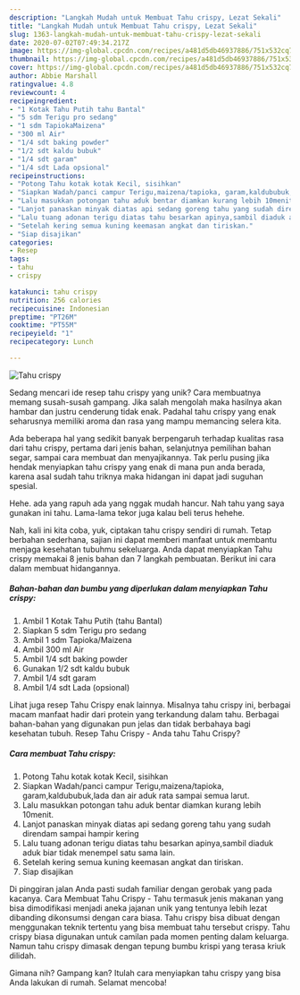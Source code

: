 ```yaml
---
description: "Langkah Mudah untuk Membuat Tahu crispy, Lezat Sekali"
title: "Langkah Mudah untuk Membuat Tahu crispy, Lezat Sekali"
slug: 1363-langkah-mudah-untuk-membuat-tahu-crispy-lezat-sekali
date: 2020-07-02T07:49:34.217Z
image: https://img-global.cpcdn.com/recipes/a481d5db46937886/751x532cq70/tahu-crispy-foto-resep-utama.jpg
thumbnail: https://img-global.cpcdn.com/recipes/a481d5db46937886/751x532cq70/tahu-crispy-foto-resep-utama.jpg
cover: https://img-global.cpcdn.com/recipes/a481d5db46937886/751x532cq70/tahu-crispy-foto-resep-utama.jpg
author: Abbie Marshall
ratingvalue: 4.8
reviewcount: 4
recipeingredient:
- "1 Kotak Tahu Putih tahu Bantal"
- "5 sdm Terigu pro sedang"
- "1 sdm TapiokaMaizena"
- "300 ml Air"
- "1/4 sdt baking powder"
- "1/2 sdt kaldu bubuk"
- "1/4 sdt garam"
- "1/4 sdt Lada opsional"
recipeinstructions:
- "Potong Tahu kotak kotak Kecil, sisihkan"
- "Siapkan Wadah/panci campur Terigu,maizena/tapioka, garam,kaldububuk,lada dan air aduk rata sampai semua larut."
- "Lalu masukkan potongan tahu aduk bentar diamkan kurang lebih 10menit."
- "Lanjot panaskan minyak diatas api sedang goreng tahu yang sudah direndam sampai hampir kering"
- "Lalu tuang adonan terigu diatas tahu besarkan apinya,sambil diaduk aduk biar tidak menempel satu sama lain."
- "Setelah kering semua kuning keemasan angkat dan tiriskan."
- "Siap disajikan"
categories:
- Resep
tags:
- tahu
- crispy

katakunci: tahu crispy 
nutrition: 256 calories
recipecuisine: Indonesian
preptime: "PT26M"
cooktime: "PT55M"
recipeyield: "1"
recipecategory: Lunch

---
```



![Tahu crispy](https://img-global.cpcdn.com/recipes/a481d5db46937886/751x532cq70/tahu-crispy-foto-resep-utama.jpg)

Sedang mencari ide resep tahu crispy yang unik? Cara membuatnya memang susah-susah gampang. Jika salah mengolah maka hasilnya akan hambar dan justru cenderung tidak enak. Padahal tahu crispy yang enak seharusnya memiliki aroma dan rasa yang mampu memancing selera kita.

Ada beberapa hal yang sedikit banyak berpengaruh terhadap kualitas rasa dari tahu crispy, pertama dari jenis bahan, selanjutnya pemilihan bahan segar, sampai cara membuat dan menyajikannya. Tak perlu pusing jika hendak menyiapkan tahu crispy yang enak di mana pun anda berada, karena asal sudah tahu triknya maka hidangan ini dapat jadi suguhan spesial.

Hehe. ada yang rapuh ada yang nggak mudah hancur. Nah tahu yang saya gunakan ini tahu. Lama-lama tekor juga kalau beli terus hehehe.


Nah, kali ini kita coba, yuk, ciptakan tahu crispy sendiri di rumah. Tetap berbahan sederhana, sajian ini dapat memberi manfaat untuk membantu menjaga kesehatan tubuhmu sekeluarga. Anda dapat menyiapkan Tahu crispy memakai 8 jenis bahan dan 7 langkah pembuatan. Berikut ini cara dalam membuat hidangannya.

<!--inarticleads1-->

##### Bahan-bahan dan bumbu yang diperlukan dalam menyiapkan Tahu crispy:

1. Ambil 1 Kotak Tahu Putih (tahu Bantal)
1. Siapkan 5 sdm Terigu pro sedang
1. Ambil 1 sdm Tapioka/Maizena
1. Ambil 300 ml Air
1. Ambil 1/4 sdt baking powder
1. Gunakan 1/2 sdt kaldu bubuk
1. Ambil 1/4 sdt garam
1. Ambil 1/4 sdt Lada (opsional)


Lihat juga resep Tahu Crispy enak lainnya. Misalnya tahu crispy ini, berbagai macam manfaat hadir dari protein yang terkandung dalam tahu. Berbagai bahan-bahan yang digunakan pun jelas dan tidak berbahaya bagi kesehatan tubuh. Resep Tahu Crispy - Anda tahu Tahu Crispy? 

<!--inarticleads2-->

##### Cara membuat Tahu crispy:

1. Potong Tahu kotak kotak Kecil, sisihkan
1. Siapkan Wadah/panci campur Terigu,maizena/tapioka, garam,kaldububuk,lada dan air aduk rata sampai semua larut.
1. Lalu masukkan potongan tahu aduk bentar diamkan kurang lebih 10menit.
1. Lanjot panaskan minyak diatas api sedang goreng tahu yang sudah direndam sampai hampir kering
1. Lalu tuang adonan terigu diatas tahu besarkan apinya,sambil diaduk aduk biar tidak menempel satu sama lain.
1. Setelah kering semua kuning keemasan angkat dan tiriskan.
1. Siap disajikan


Di pinggiran jalan Anda pasti sudah familiar dengan gerobak yang pada kacanya. Cara Membuat Tahu Crispy - Tahu termasuk jenis makanan yang bisa dimodifikasi menjadi aneka jajanan unik yang tentunya lebih lezat dibanding dikonsumsi dengan cara biasa. Tahu crispy bisa dibuat dengan menggunakan teknik tertentu yang bisa membuat tahu tersebut crispy. Tahu crispy biasa digunakan untuk camilan pada momen penting dalam keluarga. Namun tahu crispy dimasak dengan tepung bumbu krispi yang terasa kriuk dilidah. 

Gimana nih? Gampang kan? Itulah cara menyiapkan tahu crispy yang bisa Anda lakukan di rumah. Selamat mencoba!
